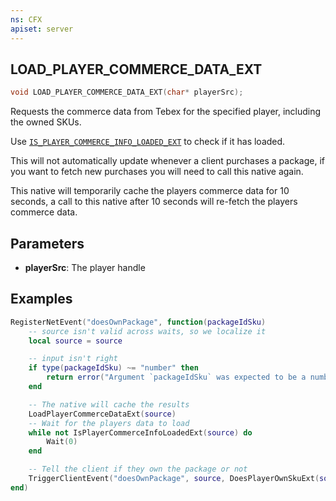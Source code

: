 ```yaml
---
ns: CFX
apiset: server
---
```

## LOAD_PLAYER_COMMERCE_DATA_EXT

```c
void LOAD_PLAYER_COMMERCE_DATA_EXT(char* playerSrc);
```

Requests the commerce data from Tebex for the specified player, including the owned SKUs.

Use [`IS_PLAYER_COMMERCE_INFO_LOADED_EXT`](#_0x1D14F4FE) to check if it has loaded.

This will not automatically update whenever a client purchases a package, if you want to fetch new purchases you will need to call this native again.

This native will temporarily cache the players commerce data for 10 seconds, a call to this native after 10 seconds will re-fetch the players commerce data.

## Parameters
* **playerSrc**: The player handle

## Examples
```lua
RegisterNetEvent("doesOwnPackage", function(packageIdSku)
	-- source isn't valid across waits, so we localize it
	local source = source

	-- input isn't right
	if type(packageIdSku) ~= "number" then
		return error("Argument `packageIdSku` was expected to be a number")
	end

	-- The native will cache the results
	LoadPlayerCommerceDataExt(source)
	-- Wait for the players data to load
	while not IsPlayerCommerceInfoLoadedExt(source) do
		Wait(0)
	end

	-- Tell the client if they own the package or not
	TriggerClientEvent("doesOwnPackage", source, DoesPlayerOwnSkuExt(source, packageIdSku))
end)
```
